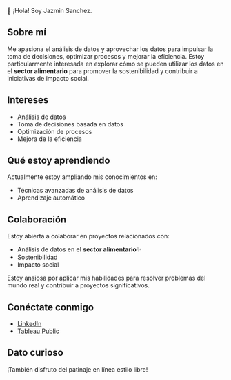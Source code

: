 
👋 ¡Hola! Soy Jazmin Sanchez.

## Sobre mí

Me apasiona el análisis de datos y aprovechar los datos para impulsar la toma de decisiones, optimizar procesos y mejorar la eficiencia. Estoy particularmente interesada en explorar cómo se pueden utilizar los datos en el **sector alimentario** para promover la sostenibilidad y contribuir a iniciativas de impacto social.

## Intereses

-   Análisis de datos
-   Toma de decisiones basada en datos
-   Optimización de procesos
-   Mejora de la eficiencia

## Qué estoy aprendiendo

Actualmente estoy ampliando mis conocimientos en:

-   Técnicas avanzadas de análisis de datos
-   Aprendizaje automático

## Colaboración

Estoy abierta a colaborar en proyectos relacionados con:

-   Análisis de datos en el **sector alimentario**✨
-   Sostenibilidad
-   Impacto social

Estoy ansiosa por aplicar mis habilidades para resolver problemas del mundo real y contribuir a proyectos significativos.

## Conéctate conmigo

-   [LinkedIn](www.linkedin.com/in/jazmin-sanchez-ba2754114)
-   [Tableau Public](https://public.tableau.com/app/profile/jazm.sanchez6559/vizzes)

## Dato curioso

¡También disfruto del patinaje en línea estilo libre!

<!---
JazminKS/JazminKS is a ✨ special ✨ repository because its `README.md` (this file) appears on your GitHub profile.
You can click the Preview link to take a look at your changes.
--->

